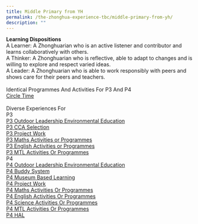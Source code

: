 ```yaml
---
title: Middle Primary from YH
permalink: /the-zhonghua-experience-tbc/middle-primary-from-yh/
description: ""
---
```

**Learning Dispositions**
<br>A Learner: A Zhonghuarian who is an active listener and contributor and learns collaboratively with others. 
<br>A Thinker: A Zhonghuarian who is reflective, able to adapt to changes and is willing to explore and respect varied ideas. 
<br>A Leader: A Zhonghuarian who is able to work responsibly with peers and shows care for their peers and teachers.
<br><br>Identical Programmes And Activities For P3 And P4
<br>[Circle Time](https://cms.isomer.gov.sg/sites/moe-zhonghuapri/folders/list-of-zps-exp-for-middle-pri/editPage/Circle%20Time.md)
<br><br>Diverse Experiences For
<br>P3
<br>[P3 Outdoor Leadership Environmental Education](https://cms.isomer.gov.sg/sites/moe-zhonghuapri/folders/list-of-zps-exp-for-middle-pri/editPage/P3%20Outdoor%20Leadership%20Environmental%20Education.md)
<br>[P3 CCA Selection](https://cms.isomer.gov.sg/sites/moe-zhonghuapri/folders/list-of-zps-exp-for-middle-pri/editPage/P3%20CCA%20Selection.md)
<br>[P3 Project Work](https://cms.isomer.gov.sg/sites/moe-zhonghuapri/folders/list-of-zps-exp-for-middle-pri/editPage/P3%20Project%20Work.md)
<br>[P3 Maths Activities or Programmes](https://cms.isomer.gov.sg/sites/moe-zhonghuapri/folders/list-of-zps-exp-for-middle-pri/editPage/P3%20Maths%20Activities%20or%20Programmes.md)
<br>[P3 English Activities or Programmes](https://cms.isomer.gov.sg/sites/moe-zhonghuapri/folders/list-of-zps-exp-for-middle-pri/editPage/P3%20English%20Activities%20Or%20Programmes.md)
<br>[P3 MTL Activities Or Programmes](/list-of-zps-exp-for-middle-pri/p3-mtl-activities-or-programmes/)
<br>P4
<br>[P4 Outdoor Leadership Environmental Education](/list-of-zps-exp-for-middle-pri/p4-ole/)
<br>[P4 Buddy System](/list-of-zps-exp-for-middle-pri/p4-buddy-system/)
<br>[P4 Museum Based Learning](/list-of-zps-exp-for-middle-pri/p4-museum-based-learning/)
<br>[P4 Project Work](/list-of-zps-exp-for-middle-pri/p4-project-work/) 
<br>[P4 Maths Activities Or Programmes](/list-of-zps-exp-for-middle-pri/p4-maths-activities-or-programmes/) 
<br>[P4 English Activities Or Programmes](/list-of-zps-exp-for-middle-pri/p4-english-activities-or-programmes/) 
<br>[P4 Science Activities Or Programmes](/list-of-zps-exp-for-middle-pri/p4-science-activites-or-programmes/) 
<br>[P4 MTL Activities Or Programmes](/list-of-zps-exp-for-middle-pri/p4-mtl-activities-or-programmes/) 
<br>[P4 HAL](/list-of-zps-exp-for-middle-pri/p4-hal/)